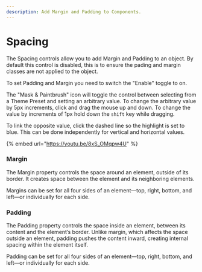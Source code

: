 ```yaml
---
description: Add Margin and Padding to Components.
---
```


# Spacing

The Spacing controls allow you to add Margin and Padding to an object. By default this control is disabled, this is to ensure the pading and margin classes are not applied to the object.

To set Padding and Margin you need to switch the "Enable" toggle to on.&#x20;

The "Mask & Paintbrush" icon will toggle the control between selecting from a Theme Preset and setting an arbitrary value. To change the arbitrary value by 5px increments, click and drag the mouse up and down. To change the value by increments of 1px hold down the `shift` key while dragging.

To link the opposite value, click the dashed line so the highlight is set to blue. This can be done independently for vertical and horizontal values.

{% embed url="https://youtu.be/8xS_OMqpw4U" %}

### Margin

The Margin property controls the space around an element, outside of its border. It creates space between the element and its neighboring elements.

Margins can be set for all four sides of an element—top, right, bottom, and left—or individually for each side.

### Padding

The Padding property controls the space inside an element, between its content and the element’s border. Unlike margin, which affects the space outside an element, padding pushes the content inward, creating internal spacing within the element itself.

Padding can be set for all four sides of an element—top, right, bottom, and left—or individually for each side.

<figure><img src="../../../.gitbook/assets/CleanShot 2024-10-16 at 3 .05.02@2x.png" alt=""><figcaption></figcaption></figure>
